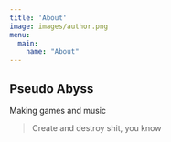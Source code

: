 ```yaml
---
title: 'About'
image: images/author.png
menu:
  main:
    name: "About"
---
```


## Pseudo Abyss

Making games and music

> Create and destroy shit, you know